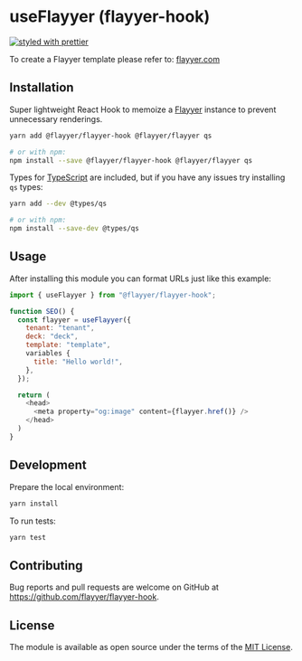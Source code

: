 # useFlayyer (flayyer-hook)

[![styled with prettier](https://img.shields.io/badge/styled_with-prettier-ff69b4.svg)](https://github.com/prettier/prettier)

To create a Flayyer template please refer to: [flayyer.com](https://flayyer.com?ref=flayyer-hook)

## Installation

Super lightweight React Hook to memoize a [Flayyer](https://github.com/flayyer/flayyer-js) instance to prevent unnecessary renderings.

```sh
yarn add @flayyer/flayyer-hook @flayyer/flayyer qs

# or with npm:
npm install --save @flayyer/flayyer-hook @flayyer/flayyer qs
```

Types for [TypeScript](https://www.typescriptlang.org) are included, but if you have any issues try installing `qs` types:

```sh
yarn add --dev @types/qs

# or with npm:
npm install --save-dev @types/qs
```

## Usage

After installing this module you can format URLs just like this example:

```js
import { useFlayyer } from "@flayyer/flayyer-hook";

function SEO() {
  const flayyer = useFlayyer({
    tenant: "tenant",
    deck: "deck",
    template: "template",
    variables {
      title: "Hello world!",
    },
  });

  return (
    <head>
      <meta property="og:image" content={flayyer.href()} />
    </head>
  )
}
```

## Development

Prepare the local environment:

```sh
yarn install
```

To run tests:

```sh
yarn test
```

## Contributing

Bug reports and pull requests are welcome on GitHub at https://github.com/flayyer/flayyer-hook.

## License

The module is available as open source under the terms of the [MIT License](https://opensource.org/licenses/MIT).
